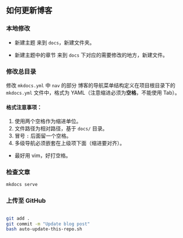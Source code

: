 
## 如何更新博客

### 本地修改

* 新建主题
  来到 `docs`，新建文件夹。

* 新建主题中的章节
  来到 `docs` 下对应的需要修改的地方，新建文件。

### 修改总目录

修改 `mkdocs.yml` 中 `nav` 的部分
博客的导航菜单结构定义在项目根目录下的 `mkdocs.yml` 文件中，格式为 YAML（注意缩进必须为**空格**，不能使用 Tab）。

#### 格式注意事项：

1. 使用两个空格作为缩进单位。
2. 文件路径为相对路径，基于 `docs/` 目录。
3. 冒号 `:` 后面留一个空格。
4. 多级导航必须嵌套在上级项下面（缩进要对齐）。

* 最好用 vim，好打空格。

### 检查文章

```bash
mkdocs serve
```

### 上传至 GitHub

```bash

git add .               
git commit -m "Update blog post"
bash auto-update-this-repo.sh 


```



